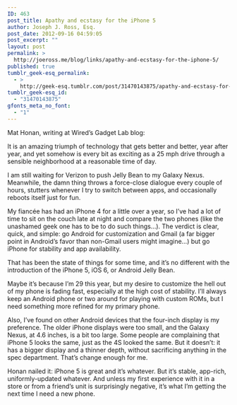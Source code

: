 ```yaml
---
ID: 463
post_title: Apathy and ecstasy for the iPhone 5
author: Joseph J. Ross, Esq.
post_date: 2012-09-16 04:59:05
post_excerpt: ""
layout: post
permalink: >
  http://joeross.me/blog/links/apathy-and-ecstasy-for-the-iphone-5/
published: true
tumblr_geek-esq_permalink:
  - >
    http://geek-esq.tumblr.com/post/31470143875/apathy-and-ecstasy-for-the-iphone-5
tumblr_geek-esq_id:
  - "31470143875"
gfonts_meta_no_font:
  - "1"
---
```

<p>Mat Honan, writing at Wired’s Gadget Lab blog:</p>

<p>It is an amazing triumph of technology that gets better and better, year after year, and yet somehow is every bit as exciting as a 25 mph drive through a sensible neighborhood at a reasonable time of day.</p>

<p>I am still waiting for Verizon to push Jelly Bean to my Galaxy Nexus. Meanwhile, the damn thing throws a force-close dialogue every couple of hours, stutters whenever I try to switch between apps, and occasionally reboots itself just for fun.</p>

<p>My fiancée has had an iPhone 4 for a little over a year, so I’ve had a lot of time to sit on the couch late at night and compare the two phones (like the unashamed geek one has to be to do such things…). The verdict is clear, quick, and simple: go Android for customization and Gmail (a far bigger point in Android’s favor than non-Gmail users might imagine…) but go iPhone for stability and app availability.</p>

<p>That has been the state of things for some time, and it’s no different with the introduction of the iPhone 5, iOS 6, or Android Jelly Bean.</p>

<p>Maybe it’s because I’m 29 this year, but my desire to customize the hell out of my phone is fading fast, especially at the high cost of stability. I’ll always keep an Android phone or two around for playing with custom ROMs, but I need something more refined for my primary phone.</p>

<p>Also, I’ve found on other Android devices that the four-inch display is my preference. The older iPhone displays were too small, and the Galaxy Nexus, at 4.6 inches, is a bit too large. Some people are complaining that iPhone 5 looks the same, just as the 4S looked the same. But it doesn’t: it has a bigger display and a thinner depth, without sacrificing anything in the spec department. That’s change enough for me.</p>

<p>Honan nailed it: iPhone 5 is great and it’s whatever. But it’s stable, app-rich, uniformly-updated whatever. And unless my first experience with it in a store or from a friend’s unit is surprisingly negative, it’s what I’m getting the next time I need a new phone.</p>